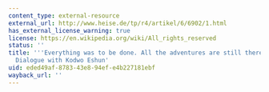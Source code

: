 ```yaml
---
content_type: external-resource
external_url: http://www.heise.de/tp/r4/artikel/6/6902/1.html
has_external_license_warning: true
license: https://en.wikipedia.org/wiki/All_rights_reserved
status: ''
title: '''Everything was to be done. All the adventures are still there.'' A Speculative
  Dialogue with Kodwo Eshun'
uid: eded49af-8783-43e8-94ef-e4b227181ebf
wayback_url: ''
---
```

